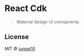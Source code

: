 # React Cdk

> Material design UI comopnents

## License

MIT © [junpei10](https://github.com/junpei10)
